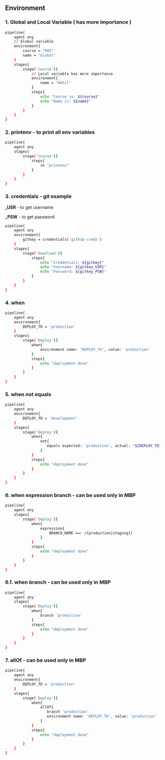 ## Environment
### 1. Global and Local Variable ( has more importance )
```bash
pipeline{
    agent any
    // Global variable
    environment{
        course = "K8S"
        name = "Global"
    }
    stages{
        stage('Course'){
            // Local variable has more importance
            environment{
                name = "Akhil"
            }
            steps{
                echo "Course is: ${course}"
                echo "Name is: ${name}"
            }
        }
    }
}
```
### 2. printenv - to print all env variables
```bash
pipeline{
    agent any
    stages{
        stage('Course'){
            steps{
                sh "printenv"
            }
        }
    }
}
```
### 3. credentials - git example
**_USR** - to get username

**_PSW** - to get password
```bash
pipeline{
    agent any
    environment{
        gitkey = credentials('github_creds')
    }
    stages{
        stage('Download'){
            steps{
                echo "Credentials: ${gitkey}"
                echo "Username: ${gitkey_USR}"
                echo "Password: ${gitkey_PSW}"
            }
        }
    }
}
```
### 4. when
```bash
pipeline{
    agent any
    environment{
        DEPLOY_TO = 'production'
    }
    stages{
        stage('Deploy'){
            when{
                environment name: 'DEPLOY_TO', value: 'production'
            }
            steps{
                echo "deployment done"
            }
        }
    }
}
```
### 5. when not equals
```bash
pipeline{
    agent any
    environment{
        DEPLOY_TO = 'development'
    }
    stages{
        stage('Deploy'){
            when{
                not{
                   equals expected: 'production', actual: "${DEPLOY_TO}"
                }
            }
            steps{
                echo "deployment done"
            }
        }
    }
}
```
### 6. when expression branch - can be used only in MBP
```bash
pipeline{
    agent any
    stages{
        stage('Deploy'){
            when{
                expression{
                    BRANCH_NAME ==~ /(production|staging)/
                }
            }
            steps{
                echo "deployment done"
            }
        }
    }
}
```
### 6.1. when branch - can be used only in MBP
```bash
pipeline{
    agent any
    stages{
        stage('Deploy'){
            when{
                branch 'production'
            }
            steps{
                echo "deployment done"
            }
        }
    }
}
```
### 7. allOf - can be used only in MBP
```bash
pipeline{
    agent any
    environment{
        DEPLOY_TO = 'production'
    }
    stages{
        stage('Deploy'){
            when{
                allOf{
                   branch 'production'
                   environment name: 'DEPLOY_TO', value: 'production'
                }
            }
            steps{
                echo "deployment done"
            }
        }
    }
}
```
